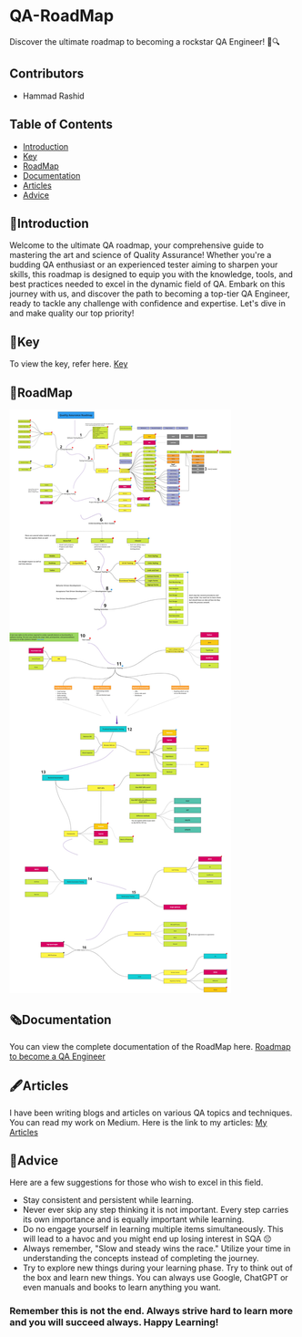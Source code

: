 # QA-RoadMap
Discover the ultimate roadmap to becoming a rockstar QA Engineer! 🚀🔍

## Contributors
- Hammad Rashid

## Table of Contents
- [Introduction](#introduction)
- [Key](#key)
- [RoadMap](#roadmap)
- [Documentation](#documentation)
- [Articles](#articles)
- [Advice](#advice)

## 🙌Introduction
Welcome to the ultimate QA roadmap, your comprehensive guide to mastering the art and science of Quality Assurance! Whether you're a budding QA enthusiast or an experienced tester aiming to sharpen your skills, this roadmap is designed to equip you with the knowledge, tools, and best practices needed to excel in the dynamic field of QA. Embark on this journey with us, and discover the path to becoming a top-tier QA Engineer, ready to tackle any challenge with confidence and expertise. Let's dive in and make quality our top priority!

## 🔑Key
To view the key, refer here.
[Key](https://github.com/HammadRashid1997/QA-RoadMap/blob/main/images/Key.jpg)

## 🚡RoadMap
![RoadMap](images/Roadmap.jpg)

## 🗞️Documentation
You can view the complete documentation of the RoadMap here.
[Roadmap to become a QA Engineer](https://github.com/HammadRashid1997/QA-RoadMap/blob/main/roadmap.pdf)

## 🖋️Articles
I have been writing blogs and articles on various QA topics and techniques. You can read my work on Medium. 
Here is the link to my articles: [My Articles](https://medium.com/@hammad.rashid_73904)

## 🧔Advice

Here are a few suggestions for those who wish to excel in this field.

- Stay consistent and persistent while learning.
- Never ever skip any step thinking it is not important. Every step carries its own importance and is equally important while learning.
- Do no engage yourself in learning multiple items simultaneously. This will lead to a havoc and you might end up losing interest in SQA 😔
- Always remember, "Slow and steady wins the race." Utilize your time in understanding the concepts instead of completing the journey.
- Try to explore new things during your learning phase. Try to think out of the box and learn new things. You can always use Google, ChatGPT or even manuals and books to learn anything you want.

### Remember this is not the end. Always strive hard to learn more and you will succeed always. Happy Learning!
